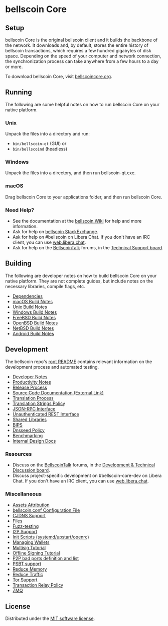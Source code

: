 bellscoin Core
=============

Setup
---------------------
bellscoin Core is the original bellscoin client and it builds the backbone of the network. It downloads and, by default, stores the entire history of bellscoin transactions, which requires a few hundred gigabytes of disk space. Depending on the speed of your computer and network connection, the synchronization process can take anywhere from a few hours to a day or more.

To download bellscoin Core, visit [bellscoincore.org](https://bellscoincore.org/en/download/).

Running
---------------------
The following are some helpful notes on how to run bellscoin Core on your native platform.

### Unix

Unpack the files into a directory and run:

- `bin/bellscoin-qt` (GUI) or
- `bin/bellscoind` (headless)

### Windows

Unpack the files into a directory, and then run bellscoin-qt.exe.

### macOS

Drag bellscoin Core to your applications folder, and then run bellscoin Core.

### Need Help?

* See the documentation at the [bellscoin Wiki](https://en.bellscoin.it/wiki/Main_Page)
for help and more information.
* Ask for help on [bellscoin StackExchange](https://bellscoin.stackexchange.com).
* Ask for help on #bellscoin on Libera Chat. If you don't have an IRC client, you can use [web.libera.chat](https://web.libera.chat/#bellscoin).
* Ask for help on the [BellscoinTalk](https://bellscointalk.org/) forums, in the [Technical Support board](https://bellscointalk.org/index.php?board=4.0).

Building
---------------------
The following are developer notes on how to build bellscoin Core on your native platform. They are not complete guides, but include notes on the necessary libraries, compile flags, etc.

- [Dependencies](dependencies.md)
- [macOS Build Notes](build-osx.md)
- [Unix Build Notes](build-unix.md)
- [Windows Build Notes](build-windows.md)
- [FreeBSD Build Notes](build-freebsd.md)
- [OpenBSD Build Notes](build-openbsd.md)
- [NetBSD Build Notes](build-netbsd.md)
- [Android Build Notes](build-android.md)

Development
---------------------
The bellscoin repo's [root README](/README.md) contains relevant information on the development process and automated testing.

- [Developer Notes](developer-notes.md)
- [Productivity Notes](productivity.md)
- [Release Process](release-process.md)
- [Source Code Documentation (External Link)](https://doxygen.bellscoincore.org/)
- [Translation Process](translation_process.md)
- [Translation Strings Policy](translation_strings_policy.md)
- [JSON-RPC Interface](JSON-RPC-interface.md)
- [Unauthenticated REST Interface](REST-interface.md)
- [Shared Libraries](shared-libraries.md)
- [BIPS](bips.md)
- [Dnsseed Policy](dnsseed-policy.md)
- [Benchmarking](benchmarking.md)
- [Internal Design Docs](design/)

### Resources
* Discuss on the [BellscoinTalk](https://bellscointalk.org/) forums, in the [Development & Technical Discussion board](https://bellscointalk.org/index.php?board=6.0).
* Discuss project-specific development on #bellscoin-core-dev on Libera Chat. If you don't have an IRC client, you can use [web.libera.chat](https://web.libera.chat/#bellscoin-core-dev).

### Miscellaneous
- [Assets Attribution](assets-attribution.md)
- [bellscoin.conf Configuration File](bellscoin-conf.md)
- [CJDNS Support](cjdns.md)
- [Files](files.md)
- [Fuzz-testing](fuzzing.md)
- [I2P Support](i2p.md)
- [Init Scripts (systemd/upstart/openrc)](init.md)
- [Managing Wallets](managing-wallets.md)
- [Multisig Tutorial](multisig-tutorial.md)
- [Offline Signing Tutorial](offline-signing-tutorial.md)
- [P2P bad ports definition and list](p2p-bad-ports.md)
- [PSBT support](psbt.md)
- [Reduce Memory](reduce-memory.md)
- [Reduce Traffic](reduce-traffic.md)
- [Tor Support](tor.md)
- [Transaction Relay Policy](policy/README.md)
- [ZMQ](zmq.md)

License
---------------------
Distributed under the [MIT software license](/COPYING).
